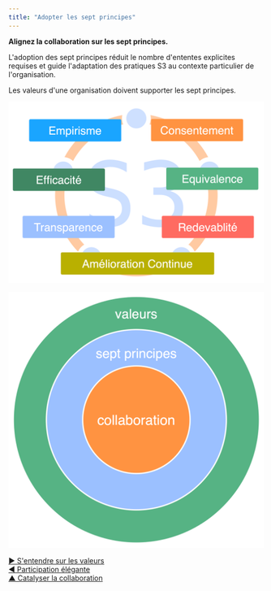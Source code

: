 ```yaml
---
title: "Adopter les sept principes"
---
```



**Alignez la collaboration sur les sept principes.**

L'adoption des sept principes réduit le nombre d'ententes explicites requises et guide l'adaptation des pratiques S3 au contexte particulier de l'organisation.

Les valeurs d'une organisation doivent supporter les sept principes.

![Les sept principes](img/framework/s3-principles-plain.png)

![Les valeurs d'une organisation doivent supporter les sept principes](img/collaboration-values/values-7principles.png)

[&#9654; S'entendre sur les valeurs](agree-on-values.html)<br/>[&#9664; Participation élégante](artful-participation.html)<br/>[&#9650; Catalyser la collaboration](enablers-of-collaboration.html)


